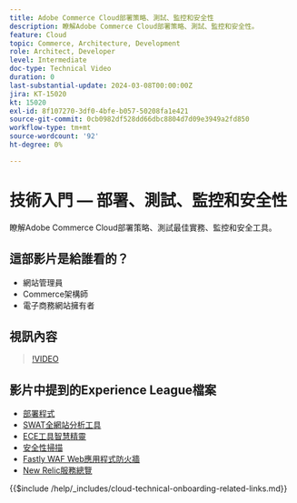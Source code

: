 ```yaml
---
title: Adobe Commerce Cloud部署策略、測試、監控和安全性
description: 瞭解Adobe Commerce Cloud部署策略、測試、監控和安全性。
feature: Cloud
topic: Commerce, Architecture, Development
role: Architect, Developer
level: Intermediate
doc-type: Technical Video
duration: 0
last-substantial-update: 2024-03-08T00:00:00Z
jira: KT-15020
kt: 15020
exl-id: 8f107270-3df0-4bfe-b057-50208fa1e421
source-git-commit: 0cb0982df528dd66dbc8804d7d09e3949a2fd850
workflow-type: tm+mt
source-wordcount: '92'
ht-degree: 0%

---
```


# 技術入門 — 部署、測試、監控和安全性

瞭解Adobe Commerce Cloud部署策略、測試最佳實務、監控和安全工具。

## 這部影片是給誰看的？

- 網站管理員
- Commerce架構師
- 電子商務網站擁有者

## 視訊內容

>[!VIDEO](https://video.tv.adobe.com/v/3427818?learn=on)

## 影片中提到的Experience League檔案

- [部署程式](https://experienceleague.adobe.com/docs/commerce-cloud-service/user-guide/develop/deploy/process.html?lang=zh-Hant)
- [SWAT全網站分析工具](https://experienceleague.adobe.com/docs/commerce-operations/tools/site-wide-analysis-tool/intro.html?lang=zh-Hant)
- [ECE工具智慧精靈](https://experienceleague.adobe.com/docs/commerce-cloud-service/user-guide/develop/deploy/smart-wizards.html?lang=zh-Hant)
- [安全性掃描](https://experienceleague.adobe.com/docs/commerce-admin/systems/security/security-scan.html?lang=zh-Hant)
- [Fastly WAF Web應用程式防火牆](https://experienceleague.adobe.com/docs/commerce-cloud-service/user-guide/cdn/fastly-waf-service.html?lang=zh-Hant)
- [New Relic服務總覽](https://experienceleague.adobe.com/docs/commerce-cloud-service/user-guide/monitor/new-relic/new-relic-service.html?lang=zh-Hant)

{{$include /help/_includes/cloud-technical-onboarding-related-links.md}}

